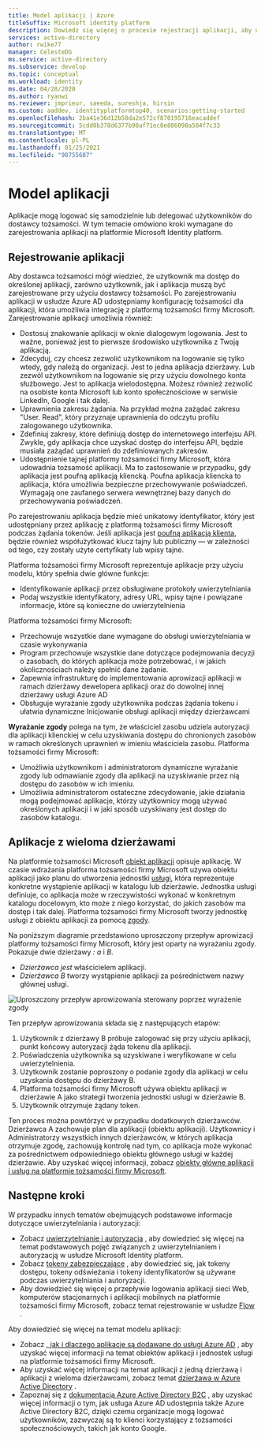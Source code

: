 ```yaml
---
title: Model aplikacji | Azure
titleSuffix: Microsoft identity platform
description: Dowiedz się więcej o procesie rejestracji aplikacji, aby umożliwić integrację z platformą tożsamości firmy Microsoft.
services: active-directory
author: rwike77
manager: CelesteDG
ms.service: active-directory
ms.subservice: develop
ms.topic: conceptual
ms.workload: identity
ms.date: 04/28/2020
ms.author: ryanwi
ms.reviewer: jmprieur, saeeda, sureshja, hirsin
ms.custom: aaddev, identityplatformtop40, scenarios:getting-started
ms.openlocfilehash: 2ba41e36d12b58da2e572cf870195716eacaddef
ms.sourcegitcommit: 5cdd0b378d6377b98af71ec8e886098a504f7c33
ms.translationtype: MT
ms.contentlocale: pl-PL
ms.lasthandoff: 01/25/2021
ms.locfileid: "98755687"
---
```

# <a name="application-model"></a>Model aplikacji

Aplikacje mogą logować się samodzielnie lub delegować użytkowników do dostawcy tożsamości. W tym temacie omówiono kroki wymagane do zarejestrowania aplikacji na platformie Microsoft Identity platform.

## <a name="registering-an-application"></a>Rejestrowanie aplikacji

Aby dostawca tożsamości mógł wiedzieć, że użytkownik ma dostęp do określonej aplikacji, zarówno użytkownik, jak i aplikacja muszą być zarejestrowane przy użyciu dostawcy tożsamości. Po zarejestrowaniu aplikacji w usłudze Azure AD udostępniamy konfigurację tożsamości dla aplikacji, która umożliwia integrację z platformą tożsamości firmy Microsoft. Zarejestrowanie aplikacji umożliwia również:

* Dostosuj znakowanie aplikacji w oknie dialogowym logowania. Jest to ważne, ponieważ jest to pierwsze środowisko użytkownika z Twoją aplikacją.
* Zdecyduj, czy chcesz zezwolić użytkownikom na logowanie się tylko wtedy, gdy należą do organizacji. Jest to jedna aplikacja dzierżawy. Lub zezwól użytkownikom na logowanie się przy użyciu dowolnego konta służbowego. Jest to aplikacja wielodostępna. Możesz również zezwolić na osobiste konta Microsoft lub konto społecznościowe w serwisie LinkedIn, Google i tak dalej.
* Uprawnienia zakresu żądania. Na przykład można zażądać zakresu "User. Read", który przyznaje uprawnienia do odczytu profilu zalogowanego użytkownika.
* Zdefiniuj zakresy, które definiują dostęp do internetowego interfejsu API. Zwykle, gdy aplikacja chce uzyskać dostęp do interfejsu API, będzie musiała zażądać uprawnień do zdefiniowanych zakresów.
* Udostępnienie tajnej platformy tożsamości firmy Microsoft, która udowadnia tożsamość aplikacji.  Ma to zastosowanie w przypadku, gdy aplikacja jest poufną aplikacją kliencką. Poufna aplikacja kliencka to aplikacja, która umożliwia bezpieczne przechowywanie poświadczeń. Wymagają one zaufanego serwera wewnętrznej bazy danych do przechowywania poświadczeń.

Po zarejestrowaniu aplikacja będzie mieć unikatowy identyfikator, który jest udostępniany przez aplikację z platformą tożsamości firmy Microsoft podczas żądania tokenów. Jeśli aplikacja jest [poufną aplikacją klienta](developer-glossary.md#client-application), będzie również współużytkować klucz tajny lub publiczny — w zależności od tego, czy zostały użyte certyfikaty lub wpisy tajne.

Platforma tożsamości firmy Microsoft reprezentuje aplikacje przy użyciu modelu, który spełnia dwie główne funkcje:

* Identyfikowanie aplikacji przez obsługiwane protokoły uwierzytelniania
* Podaj wszystkie identyfikatory, adresy URL, wpisy tajne i powiązane informacje, które są konieczne do uwierzytelnienia

Platforma tożsamości firmy Microsoft:

* Przechowuje wszystkie dane wymagane do obsługi uwierzytelniania w czasie wykonywania
* Program przechowuje wszystkie dane dotyczące podejmowania decyzji o zasobach, do których aplikacja może potrzebować, i w jakich okolicznościach należy spełnić dane żądanie.
* Zapewnia infrastrukturę do implementowania aprowizacji aplikacji w ramach dzierżawy dewelopera aplikacji oraz do dowolnej innej dzierżawy usługi Azure AD
* Obsługuje wyrażanie zgody użytkownika podczas żądania tokenu i ułatwia dynamiczne Inicjowanie obsługi aplikacji między dzierżawcami

**Wyrażanie zgody** polega na tym, że właściciel zasobu udziela autoryzacji dla aplikacji klienckiej w celu uzyskiwania dostępu do chronionych zasobów w ramach określonych uprawnień w imieniu właściciela zasobu. Platforma tożsamości firmy Microsoft:

* Umożliwia użytkownikom i administratorom dynamiczne wyrażanie zgody lub odmawianie zgody dla aplikacji na uzyskiwanie przez nią dostępu do zasobów w ich imieniu.
* Umożliwia administratorom ostateczne zdecydowanie, jakie działania mogą podejmować aplikacje, którzy użytkownicy mogą używać określonych aplikacji i w jaki sposób uzyskiwany jest dostęp do zasobów katalogu.

## <a name="multi-tenant-apps"></a>Aplikacje z wieloma dzierżawami

Na platformie tożsamości Microsoft [obiekt aplikacji](developer-glossary.md#application-object) opisuje aplikację. W czasie wdrażania platforma tożsamości firmy Microsoft używa obiektu aplikacji jako planu do utworzenia jednostki [usługi](developer-glossary.md#service-principal-object), która reprezentuje konkretne wystąpienie aplikacji w katalogu lub dzierżawie. Jednostka usługi definiuje, co aplikacja może w rzeczywistości wykonać w konkretnym katalogu docelowym, kto może z niego korzystać, do jakich zasobów ma dostęp i tak dalej. Platforma tożsamości firmy Microsoft tworzy jednostkę usługi z obiektu aplikacji za pomocą [zgody](developer-glossary.md#consent).

Na poniższym diagramie przedstawiono uproszczony przepływ aprowizacji platformy tożsamości firmy Microsoft, który jest oparty na wyrażaniu zgody. Pokazuje dwie dzierżawy *: a* i *B*.

* *Dzierżawca jest* właścicielem aplikacji.
* *Dzierżawca B* tworzy wystąpienie aplikacji za pośrednictwem nazwy głównej usługi.

![Uproszczony przepływ aprowizowania sterowany poprzez wyrażenie zgody](./media/authentication-scenarios/simplified-provisioning-flow-consent-driven.svg)

Ten przepływ aprowizowania składa się z następujących etapów:

1. Użytkownik z dzierżawy B próbuje zalogować się przy użyciu aplikacji, punkt końcowy autoryzacji żąda tokenu dla aplikacji.
1. Poświadczenia użytkownika są uzyskiwane i weryfikowane w celu uwierzytelnienia.
1. Użytkownik zostanie poproszony o podanie zgody dla aplikacji w celu uzyskania dostępu do dzierżawy B.
1. Platforma tożsamości firmy Microsoft używa obiektu aplikacji w dzierżawie A jako strategii tworzenia jednostki usługi w dzierżawie B.
1. Użytkownik otrzymuje żądany token.

Ten proces można powtórzyć w przypadku dodatkowych dzierżawców. Dzierżawca A zachowuje plan dla aplikacji (obiektu aplikacji). Użytkownicy i Administratorzy wszystkich innych dzierżawców, w których aplikacja otrzymuje zgodę, zachowują kontrolę nad tym, co aplikacja może wykonać za pośrednictwem odpowiedniego obiektu głównego usługi w każdej dzierżawie. Aby uzyskać więcej informacji, zobacz [obiekty główne aplikacji i usług na platformie tożsamości firmy Microsoft](app-objects-and-service-principals.md).

## <a name="next-steps"></a>Następne kroki

W przypadku innych tematów obejmujących podstawowe informacje dotyczące uwierzytelniania i autoryzacji:

* Zobacz [uwierzytelnianie i autoryzacja](authentication-vs-authorization.md) , aby dowiedzieć się więcej na temat podstawowych pojęć związanych z uwierzytelnianiem i autoryzacją w usłudze Microsoft Identity platform.
* Zobacz [tokeny zabezpieczające](security-tokens.md) , aby dowiedzieć się, jak tokeny dostępu, tokeny odświeżania i tokeny identyfikatorów są używane podczas uwierzytelniania i autoryzacji.
* Aby dowiedzieć się więcej o przepływie logowania aplikacji sieci Web, komputerów stacjonarnych i aplikacji mobilnych na platformie tożsamości firmy Microsoft, zobacz temat rejestrowanie w usłudze [Flow](app-sign-in-flow.md) .

Aby dowiedzieć się więcej na temat modelu aplikacji:

* Zobacz [, jak i dlaczego aplikacje są dodawane do usługi Azure AD](active-directory-how-applications-are-added.md) , aby uzyskać więcej informacji na temat obiektów aplikacji i jednostek usługi na platformie tożsamości firmy Microsoft.
* Aby uzyskać więcej informacji na temat aplikacji z jedną dzierżawą i aplikacji z wieloma dzierżawcami, zobacz temat [dzierżawa w Azure Active Directory](single-and-multi-tenant-apps.md) .
* Zapoznaj się z [dokumentacją Azure Active Directory B2C](../../active-directory-b2c/index.yml) , aby uzyskać więcej informacji o tym, jak usługa Azure AD udostępnia także Azure Active Directory B2C, dzięki czemu organizacje mogą logować użytkowników, zazwyczaj są to klienci korzystający z tożsamości społecznościowych, takich jak konto Google.